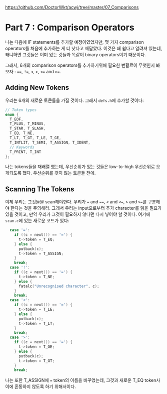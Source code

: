 https://github.com/DoctorWkt/acwj/tree/master/07_Comparisons

# Part 7 : Comparison Operators

나는 다음에 IF statements를 추가할 예정이였었지만, 몇 가지 comparison operators를 처음에 추가하는 게 더 낫다고 깨달았다. 이것은 꽤 쉽다고 알려져 있는데, 왜냐하면 그것들은 이미 있는 것들과 똑같이 binary operators이기 때문이다.

그래서, 6개의 comparison operators를 추가하기위해 필요한 변홛르이 무엇인지 봐보자 : `==`, `!=`, `<`, `>`, `<=` and `>=`.



## Adding New Tokens

우리는 6개의 새로운 토큰들을 가질 것이다. 그래서 `defs.h`에 추가할 것이다:

```c
// Token types
enum {
  T_EOF,
  T_PLUS, T_MINUS,
  T_STAR, T_SLASH,
  T_EQ, T_NE,
  T_LT, T_GT, T_LE, T_GE,
  T_INTLIT, T_SEMI, T_ASSIGN, T_IDENT,
  // Keywords
  T_PRINT, T_INT
};
```

나는 tokens들을 재배열 했는데, 우선순위가 있는 것들은 low-to-high 우선순위로 오게되도록 했다. 우선순위를 갖지 않는 토큰들 전에.



## Scanning The Tokens

이제 우리는 그것들을 scan해야한다. 우리가 `=` and `==`, `<` and `<=`, `>` and `>=`를 구분해야 한다는 것을 주의해라. 그래서 우리는 input으로부터 추가 character를 읽을 필요가 있을 것이고, 만약 우리가 그것이 필요하지 않다면 다시 넣어야 할 것이다. 여기에 `scan.c`에 있는 새로운 코드가 있다:

```c
  case '=':
    if ((c = next()) == '=') {
      t->token = T_EQ;
    } else {
      putback(c);
      t->token = T_ASSIGN;
    }
    break;
  case '!':
    if ((c = next()) == '=') {
      t->token = T_NE;
    } else {
      fatalc("Unrecognised character", c);
    }
    break;
  case '<':
    if ((c = next()) == '=') {
      t->token = T_LE;
    } else {
      putback(c);
      t->token = T_LT;
    }
    break;
  case '>':
    if ((c = next()) == '=') {
      t->token = T_GE;
    } else {
      putback(c);
      t->token = T_GT;
    }
    break;
```

나는 또한 T_ASSIGN에 `=` token의 이름을 바꾸었는데, 그것과 새로운 T_EQ token사이에 혼동하지 않도록 하기 위해서이다.